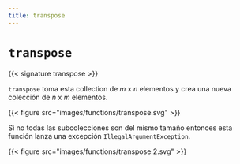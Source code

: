 ```yaml
---
title: transpose
---
```


# `transpose`

{{< signature transpose >}}

`transpose` toma esta collection de *m* x *n* elementos y crea una nueva
colección de *n* x *m* elementos.

{{< figure src="images/functions/transpose.svg" >}}

Si no todas las subcolecciones son del mismo tamaño entonces esta función lanza
una excepción `IllegalArgumentException`.

{{< figure src="images/functions/transpose.2.svg" >}}
